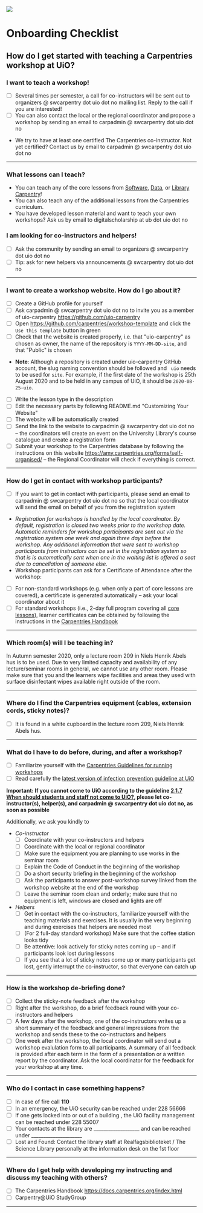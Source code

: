 ![](https://github.com/uio-carpentry/organisational/blob/master/uio-carpentry-logofiler/uio-carpentry-logo.jpg)

# Onboarding Checklist

## How do I get started with teaching a Carpentries workshop at UiO?

### **I want to teach a workshop!**
- [ ] Several times per semester, a call for co-instructors will be sent out to organizers @ swcarpentry dot uio dot no mailing list. Reply to the call if you are interested!
- [ ] You can also contact the local or the regional coordinator and propose a workshop by sending an email to carpadmin @ swcarpentry dot uio dot no
- We try to have at least one certified The Carpentries co-instructor. Not yet certified? Contact us by email to carpadmin @ swcarpentry dot uio dot no
---

### **What lessons can I teach?**
- You can teach any of the core lessons from [Software](http://software-carpentry.org/lessons/), [Data](http://datacarpentry.org/lessons/), or [Library Carpentry](https://librarycarpentry.org/lessons/)!
- You can also teach any of the additional lessons from the Carpentries curriculum.
- You have developed lesson material and want to teach your own workshops? Ask us by email to digitalscholarship at ub dot uio dot no

### **I am looking for co-instructors and helpers!**
- [ ] Ask the community by sending an email to organizers @ swcarpentry dot uio dot no
- [ ] Tip: ask for new helpers via announcements @ swcarpentry dot uio dot no
---

### **I want to create a workshop website. How do I go about it?**
- [ ] Create a GitHub profile for yourself
- [ ] Ask carpadmin @ swcarpentry dot uio dot no to invite you as a member of uio-carpentry https://github.com/uio-carpentry
- [ ] Open https://github.com/carpentries/workshop-template and click the ```Use this template``` button in green
- [ ] Check that the website is created properly, i.e. that "uio-carpentry" as chosen as owner, the name of the repository is `YYYY-MM-DD-site`, and that "Public" is chosen
- <b> Note</b>: Although a repository is created under uio-carpentry GitHub account, the slug naming convention should be followed and ` uio` needs to be used for `site`. For example, if the first date of the workshop is 25th August 2020 and to be held in any campus of UiO, it should be `2020-08-25-uio`.
- [ ] Write the lesson type in the description
- [ ] Edit the necessary parts by following README.md "Customizing Your Website"
- [ ] The website will be automatically created
- [ ] Send the link to the website to carpadmin @ swcarpentry dot uio dot no – the coordinators will create an event on the University Library's course catalogue and create a registration form
- [ ] Submit your workshop to the Carpentries database by following the instructions on this website https://amy.carpentries.org/forms/self-organised/ – the Regional Coordinator will check if everything is correct.
---

### **How do I get in contact with workshop participants?**
- [ ] If you want to get in contact with participants, please send an email to carpadmin @ swcarpentry dot uio dot no so that the local coordinator will send the email on behalf of you from the registration system
- *Registration for workshops is handled by the local coordinator. By default, registration is closed two weeks prior to the workshop date. Automatic reminders for workshop participants are sent out via the registration system one week and again three days before the workshop. Any additional information that were sent to workshop participants from instructors can be set in the registration system so that is is automatically sent when one in the waiting list is offered a seat due to cancellation of someone else.*
- Workshop participants can ask for a Certificate of Attendance after the workshop:
- [ ] For non-standard workshops (e.g. when only a part of core lessons are covered), a certificate is generated automatically – ask your local coordinator about it
- [ ] For standard workshops (i.e., 2-day full program covering all [core lessons](https://carpentries.org/workshops/#workshop-core)), learner certificates can be obtained by following the instructions in the [Carpentries Handbook](https://docs.carpentries.org/topic_folders/hosts_instructors/certificates.html)
---

### **Which room(s) will I be teaching in?**
<!-- Update this list for each new onboarding session -->
In Autumn semester 2020, only a lecture room 209 in Niels Henrik Abels hus is to be used. 
Due to very limited capacity and availability of any lecture/seminar rooms in general, we cannot use any other room.
Please make sure that you and the learners wipe facilities and areas they used with surface disinfectant wipes available right outside of the room.
<!-- 
- [ ] Seminar room 123 in Vilhelm Bjerknes' hus (the Science Library, ground floor)
- [ ] Teaching room 209 in the Science Library - Science Fiction Section
- [ ] Want a different room? You can ask the local coordinator to book a room for you
-->
<!-- - [ ] Abels Utsikt on the top floor of the Mathematics Building - Niels Henrik Abels hus
- [ ] Seminar room 3508 in the Biosciences Building - Kristine Bonnevies hus
- [ ] Group room 4436 in the Biosciences Building - Kristine Bonnevies hus -->
---

### **Where do I find the Carpentries equipment (cables, extension cords, sticky notes)?**
<!-- Check if any change is needed before each onboarding session -->
- [ ] It is found in a white cupboard in the lecture room 209, Niels Henrik Abels hus. 
---

### **What do I have to do before, during, and after a workshop?**

- [ ] Familiarize yourself with the [Carpentries Guidelines for running workshops](https://docs.carpentries.org/topic_folders/hosts_instructors/hosts_instructors_checklist.html#instructor-checklist)
- [ ] Read carefully the [latest version of infection prevention guideline at UiO](https://www.uio.no/english/about/hse/corona/guidelines/infection-prevention-guide.html)
 
 **Important: If you cannot come to UiO according to the guideline [2.1.7 When should students and staff not come to UiO?](https://www.uio.no/english/about/hse/corona/guidelines/infection-prevention-guide.html#2-1-7), please let co-instructor(s), helper(s), and carpadmin @ swcarpentry dot uio dot no, as soon as possible**
 
 Additionally, we ask you kindly to
- *Co-instructor*
  - [ ] Coordinate with your co-instructors and helpers
  - [ ] Coordinate with the local or regional coordinator
  - [ ] Make sure the equipment you are planning to use works in the seminar room
  - [ ] Explain the Code of Conduct in the beginning of the workshop
  - [ ] Do a short security briefing in the beginning of the workshop
  - [ ] Ask the participants to answer post-workshop survey linked from the workshop website at the end of the workshop
  - [ ] Leave the seminar room clean and orderly; make sure that no equipment is left, windows are closed and lights are off

- *Helpers*
  - [ ] Get in contact with the co-instructors, familiarize yourself with the teaching materials and exercises. It is usually in the very beginning and during exercises that helpers are needed most
  - [ ] (For 2 full-day standard workshop) Make sure that the coffee station looks tidy
  - [ ] Be attentive: look actively for sticky notes coming up – and if participants look lost during lessons
  - [ ] If you see that a lot of sticky notes come up or many participants get lost, gently interrupt the co-instructor, so that everyone can catch up
---

### **How is the workshop de-briefing done?**
- [ ] Collect the sticky-note feedback after the workshop
- [ ] Right after the workshop, do a brief feedback round with your co-instructors and helpers
- [ ] A few days after the workshop, one of the co-instructors writes up a short summary of the feedback and general impressions from the workshop and sends these to the co-instructors and helpers
- [ ] One week after the workshop, the local coordinator will send out a workshop evalulation form to all participants. A summary of all feedback is provided after each term in the form of a presentation or a written report by the coordinator. Ask the local coordinator for the feedback for your workshop at any time.
---

### **Who do I contact in case something happens?**
- [ ] In case of fire call **110**
- [ ] In an emergency, the UiO security can be reached under 228 56666
- [ ] If one gets locked into or out of a building , the UiO facility management can be reached under 228 55007
- [ ] Your contacts at the library are ___________________ and can be reached under _____________________
- [ ] Lost and Found: Contact the library staff at Realfagsbiblioteket / The Science Library personally at the information desk on the 1st floor
---

### **Where do I get help with developing my instructing and discuss my teaching with others?**
- [ ] The Carpentries Handbook https://docs.carpentries.org/index.html 
- [ ] Carpentry@UiO StudyGroup
---
